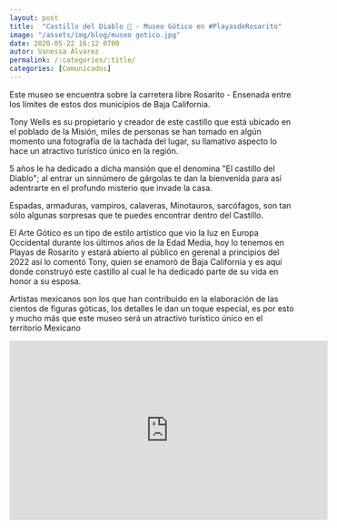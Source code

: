 ```yaml
---
layout: post
title:  "Castillo del Diablo 🏰 - Museo Gótico en #PlayasdeRosarito"
image: "/assets/img/blog/museo gotico.jpg"
date: 2020-05-22 16:12 0700
autor: Vanessa Álvarez
permalink: /:categories/:title/
categories: [Comunicados]
---
```


Este museo se encuentra sobre la carretera libre Rosarito - Ensenada entre los límites de estos dos municipios de Baja California.




Tony Wells es su propietario y creador de este castillo que está ubicado en el poblado de la Misión, miles de personas se han tomado en algún momento una fotografía de la tachada del lugar, su llamativo aspecto lo hace un atractivo turístico único en la región.

5 años le ha dedicado a dicha mansión que el denomina "El castillo del Diablo"; al entrar un sinnúmero de gárgolas te dan la bienvenida para así adentrarte en el profundo misterio que invade la casa.

Espadas, armaduras, vampiros, calaveras, Minotauros, sarcófagos, son tan sólo algunas sorpresas que te puedes encontrar dentro del Castillo.

El Arte Gótico es un tipo de estilo artístico que vio la luz en Europa Occidental durante los últimos años de la Edad Media, hoy lo tenemos en Playas de Rosarito y estará abierto al público en gerenal a principios del 2022 así lo comentó Tony, quien se enamoró de Baja California y es aquí donde construyó este castillo al cual le ha dedicado parte de su vida en honor a su esposa.

Artistas mexicanos son los que han contribuido en la elaboración de las cientos de figuras góticas, los detalles le dan un toque especial, es por esto y mucho más que este museo será un atractivo turístico único en el territorio Mexicano

<div class="embed-responsive embed-responsive-16by9">

<iframe width="560" height="315" src="https://www.youtube.com/embed/OABx5QVWqfg" frameborder="0" allow="accelerometer; autoplay; encrypted-media; gyroscope; picture-in-picture" allowfullscreen></iframe>







